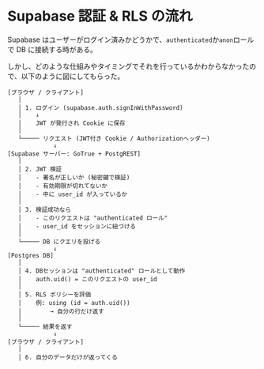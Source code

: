 # Supabase 認証 & RLS の流れ

Supabase はユーザーがログイン済みかどうかで、`authenticated`か`anon`ロールで DB に接続する時がある。

しかし、どのような仕組みやタイミングでそれを行っているかわからなかったので、以下のように図にしてもらった。

```text
[ブラウザ / クライアント]
   │
   │ 1. ログイン (supabase.auth.signInWithPassword)
   │    ↓
   │    JWT が発行され Cookie に保存
   │
   └───── リクエスト (JWT付き Cookie / Authorizationヘッダー)
             ↓
[Supabase サーバー: GoTrue + PostgREST]
   │
   │ 2. JWT 検証
   │    - 署名が正しいか (秘密鍵で検証)
   │    - 有効期限が切れてないか
   │    - 中に user_id が入っているか
   │
   │ 3. 検証成功なら
   │    - このリクエストは "authenticated ロール"
   │    - user_id をセッションに紐づける
   │
   └───── DB にクエリを投げる
             ↓
[Postgres DB]
   │
   │ 4. DBセッションは "authenticated" ロールとして動作
   │    auth.uid() = このリクエストの user_id
   │
   │ 5. RLS ポリシーを評価
   │    例: using (id = auth.uid())
   │        → 自分の行だけ返す
   │
   └───── 結果を返す
             ↓
[ブラウザ / クライアント]
   │
   │ 6. 自分のデータだけが返ってくる
```
